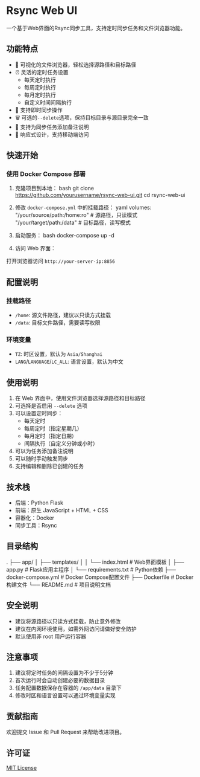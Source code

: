 # Rsync Web UI

一个基于Web界面的Rsync同步工具，支持定时同步任务和文件浏览器功能。

## 功能特点

- 📂 可视化的文件浏览器，轻松选择源路径和目标路径
- ⏰ 灵活的定时任务设置
  - 每天定时执行
  - 每周定时执行
  - 每月定时执行
  - 自定义时间间隔执行
- 🔄 支持即时同步操作
- 🗑️ 可选的`--delete`选项，保持目标目录与源目录完全一致
- 📝 支持为同步任务添加备注说明
- 📱 响应式设计，支持移动端访问

## 快速开始

### 使用 Docker Compose 部署

1. 克隆项目到本地：
bash
git clone https://github.com/yourusername/rsync-web-ui.git
cd rsync-web-ui

2. 修改 `docker-compose.yml` 中的挂载路径：
yaml
volumes:
"/your/source/path:/home:ro" # 源路径，只读模式
"/your/target/path:/data" # 目标路径，读写模式

3. 启动服务：
bash
docker-compose up -d

4. 访问 Web 界面：

打开浏览器访问 `http://your-server-ip:8856`

## 配置说明

### 挂载路径

- `/home`: 源文件路径，建议以只读方式挂载
- `/data`: 目标文件路径，需要读写权限

### 环境变量

- `TZ`: 时区设置，默认为 `Asia/Shanghai`
- `LANG`/`LANGUAGE`/`LC_ALL`: 语言设置，默认为中文

## 使用说明

1. 在 Web 界面中，使用文件浏览器选择源路径和目标路径
2. 可选择是否启用 `--delete` 选项
3. 可以设置定时同步：
   - 每天定时
   - 每周定时（指定星期几）
   - 每月定时（指定日期）
   - 间隔执行（自定义分钟或小时）
4. 可以为任务添加备注说明
5. 可以随时手动触发同步
6. 支持编辑和删除已创建的任务

## 技术栈

- 后端：Python Flask
- 前端：原生 JavaScript + HTML + CSS
- 容器化：Docker
- 同步工具：Rsync

## 目录结构
.
├── app/
│ ├── templates/
│ │ └── index.html # Web界面模板
│ ├── app.py # Flask应用主程序
│ └── requirements.txt # Python依赖
├── docker-compose.yml # Docker Compose配置文件
├── Dockerfile # Docker构建文件
└── README.md # 项目说明文档

## 安全说明

- 建议将源路径以只读方式挂载，防止意外修改
- 建议在内网环境使用，如需外网访问请做好安全防护
- 默认使用非 root 用户运行容器

## 注意事项

1. 建议将定时任务的间隔设置为不少于5分钟
2. 首次运行时会自动创建必要的数据目录
3. 任务配置数据保存在容器的 `/app/data` 目录下
4. 修改时区和语言设置可以通过环境变量实现

## 贡献指南

欢迎提交 Issue 和 Pull Request 来帮助改进项目。

## 许可证

[MIT License](LICENSE)
